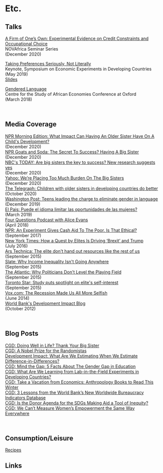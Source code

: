 # Etc.

## Talks

[A Firm of One’s Own: Experimental Evidence on Credit Constraints and Occupational Choice](https://youtu.be/A-VK9y7aaaU)  
NOVAfrica Seminar Series  
(December 2020)  

[Taking Preferences Seriously, Not Literally](https://berkeley-haas.hosted.panopto.com/Panopto/Pages/Viewer.aspx?id=b07cf1d7-fc1e-492f-abfd-aa5c012ae89e)  
Keynote, Symposium on Economic Experiments in Developing Countries  
(May 2019)  
[Slides](http://pamjakiela.com/jakiela-seedec-keynote.pdf)  

[Gendered Language](https://www.youtube.com/watch?v=_NNDUEhzU_Q&feature=youtu.be)  
Centre for the Study of African Economies Conference at Oxford  
(March 2018)  

<br>

## Media Coverage

[NPR Morning Edition: What Impact Can Having An Older Sister Have On A Child's Development?](https://www.npr.org/2020/12/16/947027225/what-impact-can-having-an-older-sister-have-on-a-childs-development)  
(December 2020)  
[NPR Goats and Soda: The Secret To Success? Having A Big Sister](https://www.npr.org/sections/goatsandsoda/2020/12/17/947566797/the-secret-to-success-having-a-big-sister)    (December 2020)  
[NBC's TODAY: Are big sisters the key to success? New research suggests yes](ttps://www.today.com/health/birth-order-are-big-sisters-key-success-t204701)  
(December 2020)  
[Yahoo: We’re Placing Too Much Burden On The Big Sisters](https://www.yahoo.com/lifestyle/placing-too-much-burden-big-020036343.html)  
(December 2020)   
[The Telegraph: Children with older sisters in developing countries do better](https://www.telegraph.co.uk/global-health/women-and-girls/children-older-sisters-developing-countries-do-better-study/amp/)  
(October 2020)   
[Washington Post: Teens leading the charge to eliminate gender in language](https://www.washingtonpost.com/dc-md-va/2019/12/05/teens-argentina-are-leading-charge-gender-neutral-language/?arc404=true)  
(December 2019)  
[El Pais: Puede el idioma limitar las oportunidades de las mujeres?](https://elpais.com/internacional/2019/03/18/actualidad/1552935977_717400.html)  
(March 2019)  
[Four Questions Podcast with Alice Evans](https://soundcloud.com/user-845572280/does-violence-increase-risk-aversion-drs-pamela-jakiela-owen-ozier)  
(April 2018)  
[NPR: An Experiment Gives Cash Aid To The Poor. Is That Ethical?](https://www.npr.org/sections/goatsandsoda/2017/09/13/542261863/cash-aid-changed-this-family-s-life-so-why-is-their-government-skeptical)  
(September 2017)  
[New York Times: How a Quest by Elites Is Driving ‘Brexit’ and Trump](http://www.nytimes.com/2016/07/03/upshot/how-a-quest-by-elites-is-driving-brexit-and-trump.html?em_pos=small&emc=edit_up_20160701&nl=upshot&nl_art=0&nlid=56075707&ref=headline&te=1&_r=0)  
(July 2016)  
[Ars Technica: The elite don't hand out resources like the rest of us](http://arstechnica.co.uk/science/2015/09/the-elite-dont-hand-out-resources-like-the-rest-of-us/)   (September 2015)  
[Slate: Why Income Inequality Isn't Going Anywhere](http://www.slate.com/articles/news_and_politics/the_dismal_science/2015/09/income_inequality_rich_democrats_don_t_care_about_the_problem_any_more_than.html)  
(September 2015)  
[The Atlantic: Why Politicians Don't Level the Playing Field](http://www.citylab.com/work/2015/09/why-politicians-dont-level-the-playing-field/405619/)  
(September 2015)  
[Toronto Star: Study puts spotlight on elite's self-interest](http://www.thestar.com/news/world/2015/09/18/study-puts-spotlight-on-elites-self-interest.html)  
(September 2015)  
[Vox.com: The Recession Made Us All More Selfish](http://www.vox.com/2014/6/1/5755558/the-recession-made-us-all-more-selfish)  
(June 2014)  
[World Bank's Development Impact Blog](http://blogs.worldbank.org/impactevaluations/pull-him-down-how-about-pull-her-down)  
(October 2012)  

<br>

## Blog Posts

[CGD:  Doing Well in Life? Thank Your Big Sister](https://www.cgdev.org/blog/doing-well-life-thank-your-big-sister)  
[CGD:  A Nobel Prize for the Randomistas](https://www.cgdev.org/blog/nobel-prize-randomistas)  
[Development Impact:  What Are We Estimating When We Estimate Difference-in-Differences?](https://blogs.worldbank.org/impactevaluations/what-are-we-estimating-when-we-estimate-difference-differences)  
[CGD:  Mind the Gap: 5 Facts About The Gender Gap in Education](https://www.cgdev.org/blog/mind-gap-5-facts-about-gender-gap-education)  
[CGD:  What Are We Learning from Lab-in-the-Field Experiments in Developing Countries?](https://www.cgdev.org/blog/what-are-we-learning-lab-field-experiments-developing-countries)  
[CGD:  Take a Vacation from Economics: Anthropology Books to Read This Winter](https://www.cgdev.org/blog/take-vacation-economics-anthropology-books-read-winter)  
[CGD:  3 Lessons from the World Bank’s New Worldwide Bureaucracy Indicators Database](https://www.cgdev.org/blog/three-lessons-world-banks-new-worldwide-bureaucracy-indicators-database)  
[CGD:  Is the Donor Agenda for the SDGs Making Aid a Tool of Inequity?](https://www.cgdev.org/blog/donor-agenda-sdgs-making-aid-tool-inequity)  
[CGD:  We Can’t Measure Women’s Empowerment the Same Way Everywhere](https://www.cgdev.org/blog/we-cant-measure-womens-empowerment-same-way-everywhere-should-we-try)  

<br>

## Consumption/Leisure

[Recipes](https://pjakiela.github.io/recipes/)

## Links



